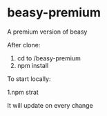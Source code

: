 # beasy-premium
A premium version of beasy

After clone:
1. cd to /beasy-premium
2. npm install

To start locally:

1.npm strat

It will update on every change
